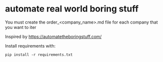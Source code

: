 # automate real world boring stuff

You must create the order\_<company_name>.md file for each company that you want to iter

Inspired by https://automatetheboringstuff.com/

Install requirements with:

`pip install -r requirements.txt`
